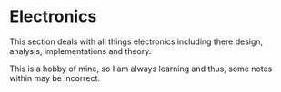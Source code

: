 # Electronics

This section deals with all things electronics including there design, analysis, implementations and theory. 

This is a hobby of mine, so I am always learning and thus, some notes within may be incorrect. 